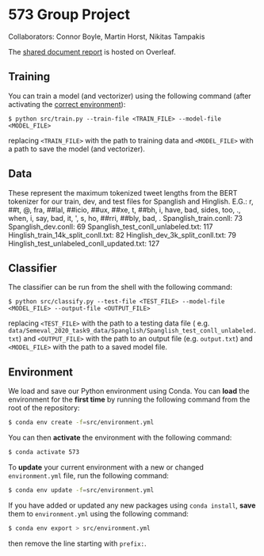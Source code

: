 # 573 Group Project
Collaborators: Connor Boyle, Martin Horst, Nikitas Tampakis

The [shared document report](https://www.overleaf.com/project/60666a8f489d2af234461f37) is hosted on Overleaf.

## Training

You can train a model (and vectorizer) using the following command (after activating the [correct
environment](#environment)):

```shell
$ python src/train.py --train-file <TRAIN_FILE> --model-file <MODEL_FILE>
```

replacing `<TRAIN_FILE>` with the path to training data and `<MODEL_FILE>`
with a path to save the model (and vectorizer).

## Data

These represent the maximum tokenized tweet lengths from the BERT tokenizer
for our train, dev, and test files for Spanglish and Hinglish. 
E.G.: r, ##t, @, fra, ##lal, ##icio, ##ux, ##xe, t, ##bh, i, have, bad, sides, too, ., when, i, say, bad, it, ', s, ho, ##rri, ##bly, bad, .
Spanglish_train.conll: 73
Spanglish_dev.conll: 69
Spanglish_test_conll_unlabeled.txt: 117
Hinglish_train_14k_split_conll.txt: 82
Hinglish_dev_3k_split_conll.txt: 79
Hinglish_test_unlabeled_conll_updated.txt: 127

## Classifier

The classifier can be run from the shell with the following command:

```shell
$ python src/classify.py --test-file <TEST_FILE> --model-file <MODEL_FILE> --output-file <OUTPUT_FILE>
```

replacing `<TEST_FILE>` with the path to a testing data file (
e.g. `data/Semeval_2020_task9_data/Spanglish/Spanglish_test_conll_unlabeled.txt`)
and `<OUTPUT_FILE>` with the path to an output file (e.g. `output.txt`) and
`<MODEL_FILE>` with the path to a saved model file.

## Environment

We load and save our Python environment using Conda. You can **load** the
environment for the **first time** by running the following command from the
root of the repository:

```bash
$ conda env create -f=src/environment.yml
```

You can then **activate** the environment with the following command:

```bash
$ conda activate 573
```

To **update** your current environment with a new or changed `environment.yml`
file, run the following command:

```bash
$ conda env update -f=src/environment.yml
```

If you have added or updated any new packages using `conda install`, **save**
them to `environment.yml` using the following command:

```bash
$ conda env export > src/environment.yml
```

then remove the line starting with `prefix:`.